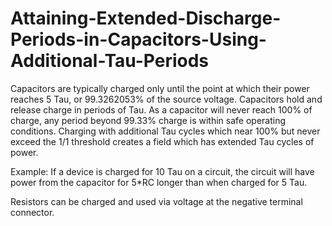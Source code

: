 # Attaining-Extended-Discharge-Periods-in-Capacitors-Using-Additional-Tau-Periods
Capacitors are typically charged only until the point at which their power reaches 5 Tau, or 99.3262053% of the source voltage.
Capacitors hold and release charge in periods of Tau. As a capacitor will never reach 100% of charge, any period beyond 99.33% charge is within safe operating conditions. Charging with additional Tau cycles which near 100% but never exceed the 1/1 threshold creates a field which has extended Tau cycles of power. 

Example: If a device is charged for 10 Tau on a circuit, the circuit will have power from the capacitor for 5*RC longer than when charged for 5 Tau.

Resistors can be charged and used via voltage at the negative terminal connector.
